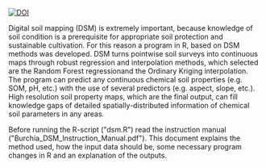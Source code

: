 [![DOI](https://zenodo.org/badge/357442613.svg)](https://zenodo.org/badge/latestdoi/357442613)

Digital soil mapping (DSM) is extremely important, because knowledge of soil condition is a prerequisite for appropriate soil protection and sustainable cultivation. For this reason a program in R, based on DSM methods was developed. DSM turns pointwise soil surveys into continuous maps through robust regression and interpolation methods, which selected are the Random Forest regressionand the Ordinary Kriging interpolation. The program can predict any continuous chemical soil properties (e.g. SOM, pH, etc.) with the use of several predictors (e.g. aspect, slope, etc.). High resolution soil property maps, which are the final output, can fill knowledge gaps of detailed spatially-distributed information of chemical soil parameters in any areas.

Before running the R-script ("dsm.R") read the instruction manual ("Burchia_DSM_Instruction_Manual.pdf"). This document explains the method used, how the input data should be, some necessary program changes in R and an explanation of the outputs.
